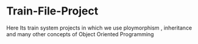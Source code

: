 # Train-File-Project
Here Its train system projects in which we use ploymorphism , inheritance and many other concepts of Object Oriented Programming
